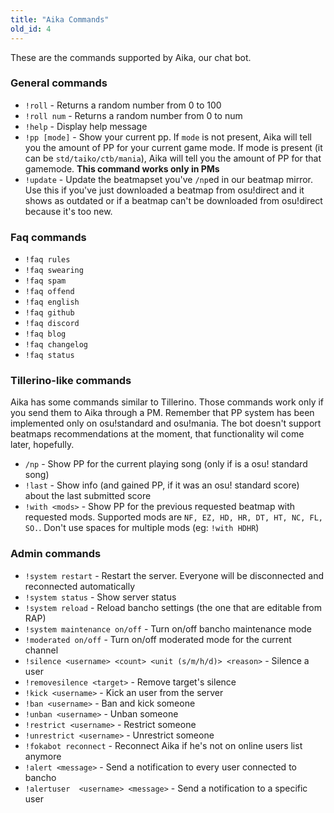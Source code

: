 ```yaml
---
title: "Aika Commands"
old_id: 4
---
```

These are the commands supported by Aika, our chat bot.  

### General commands
- `!roll` - Returns a random number from 0 to 100  
- `!roll num` - Returns a random number from 0 to num  
- `!help` - Display help message  
- `!pp [mode]` - Show your current pp. If `mode` is not present, Aika will tell you the amount of PP for your current game mode. If mode is present (it can be `std/taiko/ctb/mania`), Aika will tell you the amount of PP for that gamemode. **This command works only in PMs**
- `!update` - Update the beatmapset you've `/np`ed in our beatmap mirror. Use this if you've just downloaded a beatmap from osu!direct and it shows as outdated or if a beatmap can't be downloaded from osu!direct because it's too new.

### Faq commands
- `!faq rules`  
- `!faq swearing`  
- `!faq spam`  
- `!faq offend`  
- `!faq english`  
- `!faq github`  
- `!faq discord`  
- `!faq blog`  
- `!faq changelog`  
- `!faq status`  

### Tillerino-like commands
Aika has some commands similar to Tillerino. Those commands work only if you send them to Aika through a PM. Remember that PP system has been implemented only on osu!standard and osu!mania. The bot doesn't support beatmaps recommendations at the moment, that functionality wil come later, hopefully.

- `/np` - Show PP for the current playing song  (only if is a osu! standard song)  
- `!last` - Show info (and gained PP, if it was an osu! standard score) about the last submitted score  
- `!with <mods>` - Show PP for the previous requested beatmap with requested mods. Supported mods are `NF, EZ, HD, HR, DT, HT, NC, FL, SO.`. Don't use spaces for multiple mods (eg: `!with HDHR`)

### Admin commands
- `!system restart` - Restart the server. Everyone will be disconnected and reconnected automatically  
- `!system status` - Show server status  
- `!system reload` - Reload bancho settings (the one that are editable from RAP)  
- `!system maintenance on/off` - Turn on/off bancho maintenance mode  
- `!moderated on/off` - Turn on/off moderated mode for the current channel  
- `!silence <username> <count> <unit (s/m/h/d)> <reason>` - Silence a user  
- `!removesilence <target>` - Remove target's silence   
- `!kick <username>` - Kick an user from the server  
- `!ban <username>` - Ban and kick someone  
- `!unban <username>` - Unban someone  
- `!restrict <username>` - Restrict someone  
- `!unrestrict <username>` - Unrestrict someone  
- `!fokabot reconnect` - Reconnect Aika if he's not on online users list anymore  
- `!alert <message>` - Send a notification to every user connected to bancho  
- `!alertuser  <username> <message>` - Send a notification to a specific user
